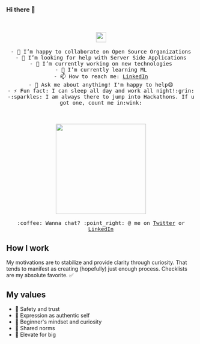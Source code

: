 ### Hi there 👋

<!--
**RavirajWadnerkar/RavirajWadnerkar** is a ✨ _special_ ✨ repository because its `README.md` (this file) appears on your GitHub profile.

Here are some ideas to get you started:
-->

<p align="center">
 <br><br>
  <img src="https://user-images.githubusercontent.com/5679180/79618120-0daffb80-80be-11ea-819e-d2b0fa904d07.gif" width="27px">
 <br><br>
 <samp>
  - 👯 I’m happy to collaborate on Open Source Organizations <br>
  - 🤔 I’m looking for help with Server Side Applications <br>
  - 🔭 I’m currently working on new technologies <br>
  - 🌱 I’m currently learning ML<br>
  - 📫 How to reach me: <a href="https://www.linkedin.com/in/raviraj-wadnerkar">LinkedIn</a> <br>
  - 💬 Ask me about anything! I'm happy to help😄 <br>
  - ⚡ Fun fact: I can sleep all day and work all night!:grin:<br>
  -:sparkles: I am always there to jump into Hackathons. If u got one, count me in:wink:
 </samp>
</p>
<p align="center">
 <br><br>
 <img src="https://i.imgur.com/kdKhgx6.gif" width="240px" align="center">
 <samp>
  <br><br>:coffee: Wanna chat? :point_right: @ me on <a href="https://twitter.com/RavirajWadnerk1">Twitter</a> or <a href="https://www.linkedin.com/in/raviraj-wadnerkar">LinkedIn</a>
 </samp>
</p>

## How I work
My motivations are to stabilize and provide clarity through curiosity. That tends to manifest as creating (hopefully) just enough process. Checklists are my absolute favorite. ✅ 

## My values
- 💖 Safety and trust<br>
- 🌟 Expression as authentic self<br>
- 🍏 Beginner's mindset and curiosity<br>
- 🙌 Shared norms<br>
- 🚀 Elevate for big
